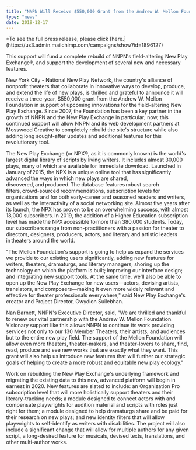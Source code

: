 ```yaml
---
title: "NNPN Will Receive $550,000 Grant from the Andrew W. Mellon Foundation for 2020 through 2022"
type: "news"
date: 2019-12-17
---
```

<p>*To see the full press release, please click [here.](https://us3.admin.mailchimp.com/campaigns/show?id=1896127)
<p><span class="lead-in">This support will fund a complete rebuild of NNPN's field-altering New Play Exchange®, and support the development of several new and necessary features. </span></p>
<p>New York City - National New Play Network, the country's alliance of nonprofit theaters that collaborate in innovative ways to develop, produce, and extend the life of new plays, is thrilled and grateful to announce it will receive a three-year, $550,000 grant from the Andrew W. Mellon Foundation in support of upcoming innovations for the field-altering New Play Exchange. Since 2007, the Foundation has been a key partner in the growth of NNPN and the New Play Exchange in particular; now, this continued support will allow NNPN and its web development partners at Mosswood Creative to completely rebuild the site's structure while also adding long sought-after updates and additional features for this revolutionary tool. </p>
<p>The New Play Exchange (or NPX®, as it is commonly known) is the world's largest digital library of scripts by living writers. It includes almost 30,000 plays, many of which are available for immediate download. Launched in January of 2015, the NPX is a unique online tool that has significantly advanced the ways in which new plays are shared, discovered, and produced. The database features robust search filters, crowd-sourced recommendations, subscription levels for organizations and for both early-career and seasoned readers and writers, as well as the interactivity of a social networking site. Almost five years after its launch, the NPX has proven to be an overwhelming success, with almost 18,000 subscribers. In 2019, the addition of a Higher Education subscription level has made the NPX accessible to more than 380,000 students. Today, our subscribers range from non-practitioners with a passion for theater to directors, designers, producers, actors, and literary and artistic leaders in theaters around the world.</p>
<p>"The Mellon Foundation's support is going to help us expand the services we provide to our existing users significantly, adding new features for writers, theaters, dramaturgs, and literary managers; shoring up the technology on which the platform is built; improving our interface design; and integrating new support tools. At the same time, we'll also be able to open up the New Play Exchange for new users—actors, devising artists, translators, and composers—making it even more widely relevant and effective for theater professionals everywhere," said New Play Exchange's creator and Project Director, Gwydion Suilebhan.</p>
<p>Nan Barnett, NNPN's Executive Director, said, "We are thrilled and thankful to renew our vital partnership with the Andrew W. Mellon Foundation. Visionary support like this allows NNPN to continue its work providing services not only to our 130 Member Theaters, their artists, and audiences but to the entire new play field. The support of the Mellon Foundation will allow even more theaters, theater-makers, and theater-lovers to share, find, read, produce and see new works that are exactly what they want. This grant will also help us introduce new features that will further our strategic goals of helping to create a more robust and equitable new play ecology."</p>
<p>Work on rebuilding the New Play Exchange's underlying framework and migrating the existing data to this new, advanced platform will begin in earnest in 2020. New features are slated to include: an Organization Pro subscription level that will more holistically support theaters and their literary-tracking needs; a module designed to connect actors with and compensate playwrights for audition material and scripts with roles just right for them; a module designed to help dramaturgs share and be paid for their research on new plays; and new identity filters that will allow playwrights to self-identify as writers with disabilities. The project will also include a significant change that will allow for multiple authors for any given script, a long-desired feature for musicals, devised texts, translations, and other multi-author works.</p>
